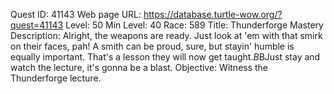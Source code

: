 Quest ID: 41143
Web page URL: https://database.turtle-wow.org/?quest=41143
Level: 50
Min Level: 40
Race: 589
Title: Thunderforge Mastery
Description: Alright, the weapons are ready. Just look at 'em with that smirk on their faces, pah! A smith can be proud, sure, but stayin' humble is equally important. That's a lesson they will now get taught.$B$BJust stay and watch the lecture, it's gonna be a blast.
Objective: Witness the Thunderforge lecture.
